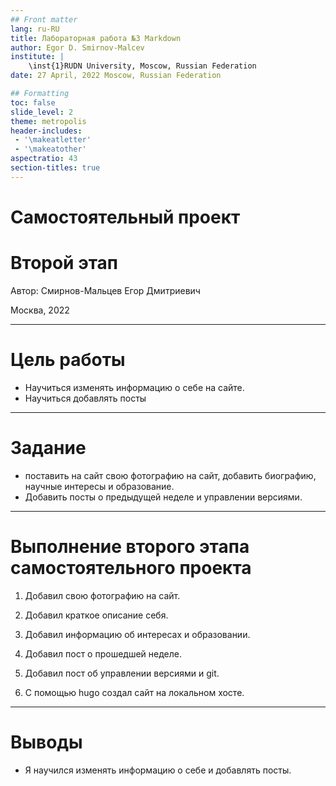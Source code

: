 ```yaml
---
## Front matter
lang: ru-RU
title: Лабораторная работа №3 Markdown
author: Egor D. Smirnov-Malcev
institute: |
	\inst{1}RUDN University, Moscow, Russian Federation
date: 27 April, 2022 Moscow, Russian Federation

## Formatting
toc: false
slide_level: 2
theme: metropolis
header-includes: 
 - '\makeatletter'
 - '\makeatother'
aspectratio: 43
section-titles: true
---
```


# Самостоятельный проект
# Второй этап

Автор: Смирнов-Мальцев Егор Дмитриевич

Москва, 2022

---

# Цель работы

* Научиться изменять информацию о себе на сайте.
* Научиться добавлять посты

---

# Задание

* поставить на сайт свою фотографию на сайт, добавить биографию, научные интересы и образование.
* Добавить посты о предыдущей неделе и управлении версиями.

---

# Выполнение второго этапа самостоятельного проекта

1. Добавил свою фотографию на сайт.

2. Добавил краткое описание себя.

3. Добавил информацию об интересах и образовании.

4. Добавил пост о прошедшей неделе.

5. Добавил пост об управлении версиями и git.

6. С помощью hugo создал сайт на локальном хосте.

---

# Выводы

* Я научился изменять информацию о себе и добавлять посты.
